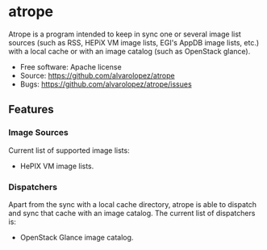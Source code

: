 # atrope

Atrope is a program intended to keep in sync one or several image list sources
(such as RSS, HEPiX VM image lists, EGI's AppDB image lists, etc.) with a local
cache or with an image catalog (such as OpenStack glance).

* Free software: Apache license
* Source: https://github.com/alvarolopez/atrope
* Bugs: https://github.com/alvarolopez/atrope/issues

## Features

### Image Sources

Current list of supported image lists:

* HePIX VM image lists.

### Dispatchers

Apart from the sync with a local cache directory, atrope is able to dispatch and sync that cache with an image catalog. The current list of dispatchers is:

* OpenStack Glance image catalog.

